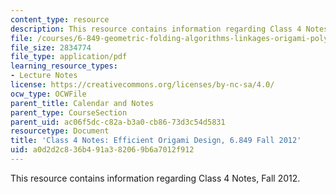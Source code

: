 ```yaml
---
content_type: resource
description: This resource contains information regarding Class 4 Notes, Fall 2012.
file: /courses/6-849-geometric-folding-algorithms-linkages-origami-polyhedra-fall-2012/a0d2d2c836b491a382069b6a7012f912_MIT6_849F12_C04.pdf
file_size: 2834774
file_type: application/pdf
learning_resource_types:
- Lecture Notes
license: https://creativecommons.org/licenses/by-nc-sa/4.0/
ocw_type: OCWFile
parent_title: Calendar and Notes
parent_type: CourseSection
parent_uid: ac06f5dc-c82a-b3a0-cb86-73d3c54d5831
resourcetype: Document
title: 'Class 4 Notes: Efficient Origami Design, 6.849 Fall 2012'
uid: a0d2d2c8-36b4-91a3-8206-9b6a7012f912
---
```

This resource contains information regarding Class 4 Notes, Fall 2012.